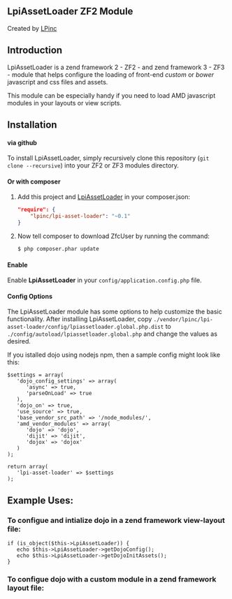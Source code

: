 ## LpiAssetLoader ZF2 Module

Created by [LPinc](http://livingpages.com/)

## Introduction

LpiAssetLoader is a zend framework 2 - ZF2 - and zend framework 3 - ZF3 - module that helps configure the loading of front-end _custom_ or _bower_ javascript and css files and assets.

This module can be especially handy if you need to load AMD javascript modules in your layouts or view scripts.

## Installation

#### via github

To install LpiAssetLoader, simply recursively clone this repository (`git clone
--recursive`) into your ZF2 or ZF3 modules directory.

#### Or with composer

1. Add this project and [LpiAssetLoader](https://github.com/lpinc/lpi-asset-loader) in your composer.json:

    ```json
    "require": {
        "lpinc/lpi-asset-loader": "~0.1"
    }
    ```

2. Now tell composer to download ZfcUser by running the command:

    ```bash
    $ php composer.phar update
    ```

#### Enable

Enable __LpiAssetLoader__ in your `config/application.config.php` file.

#### Config Options

The LpiAssetLoader module has some options to help customize the basic functionality. After installing LpiAssetLoader, copy
`./vendor/lpinc/lpi-asset-loader/config/lpiassetloader.global.php.dist` to
`./config/autoload/lpiassetloader.global.php` and change the values as desired.

If you istalled dojo using nodejs npm, then a sample config might look like this:

```
$settings = array(
   'dojo_config_settings' => array(
      'async' => true,
      'parseOnLoad' => true
   ),
   'dojo_on' => true,
   'use_source' => true,
   'base_vendor_src_path' => '/node_modules/',
   'amd_vendor_modules' => array(
      'dojo' => 'dojo',
      'dijit' => 'dijit',
      'dojox' => 'dojox'
   )
);

return array(
   'lpi-asset-loader' => $settings
);
```

## Example Uses:

### To configue and intialize dojo in a zend framework view-layout file:

```
if (is_object($this->LpiAssetLoader)) {
   echo $this->LpiAssetLoader->getDojoConfig();
   echo $this->LpiAssetLoader->getDojoInitAssets();
}
```

### To configue dojo with a custom module in a zend framework layout file:
